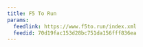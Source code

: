 ```yaml
---
title: F5 To Run
params:
  feedlink: https://www.f5to.run/index.xml
  feedid: 70d19fac153d28bc751da156fff836ea
---
```


